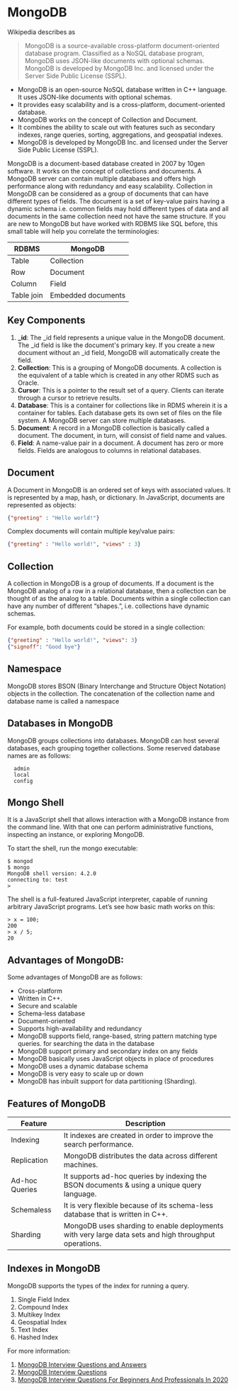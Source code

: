 MongoDB 
=================

Wikipedia describes as
> MongoDB is a source-available cross-platform document-oriented database program. Classified as a NoSQL database program, MongoDB uses JSON-like documents with optional schemas. MongoDB is developed by MongoDB Inc. and licensed under the Server Side Public License (SSPL).

- MongoDB is an open-source NoSQL database written in C++ language. It uses JSON-like documents with optional schemas. 
- It provides easy scalability and is a cross-platform, document-oriented database.
- MongoDB works on the concept of Collection and Document.
- It combines the ability to scale out with features such as secondary indexes, range queries, sorting, aggregations, and geospatial indexes.
- MongoDB is developed by MongoDB Inc. and licensed under the Server Side Public License (SSPL).


MongoDB is a document-based database created in 2007 by 10gen software. It works on the concept of collections and documents. A MongoDB server can contain multiple databases and offers high performance along with redundancy and easy scalability. Collection in MongoDB can be considered as a group of documents that can have different types of fields. The document is a set of key-value pairs having a dynamic schema i.e. common fields may hold different types of data and all documents in the same collection need not have the same structure. If you are new to MongoDB but have worked with RDBMS like SQL before, this small table will help you correlate the terminologies:

|  RDBMS  | MongoDB  |
| ----------- | ----------- |
|   Table    |   Collection   |
|   Row    |   Document   |
|   Column    |   Field   |
|   Table join    |  Embedded documents |

Key Components
--------------
1. **_id**: The _id field represents a unique value in the MongoDB document. The _id field is like the document's primary key. If you create a new document without an _id field, MongoDB will automatically create the field.
2. **Collection**: This is a grouping of MongoDB documents. A collection is the equivalent of a table which is created in any other RDMS such as Oracle.
3. **Cursor**: This is a pointer to the result set of a query. Clients can iterate through a cursor to retrieve results.
4. **Database**: This is a container for collections like in RDMS wherein it is a container for tables. Each database gets its own set of files on the file system. A MongoDB server can store multiple databases.
5. **Document**: A record in a MongoDB collection is basically called a document. The document, in turn, will consist of field name and values.
6. **Field**: A name-value pair in a document. A document has zero or more fields. Fields are analogous to columns in relational databases.

Document
----------
A Document in MongoDB is an ordered set of keys with associated values. It is represented by a map, hash, or dictionary. In JavaScript, documents are represented as objects:
```json
{"greeting" : "Hello world!"}
```
Complex documents will contain multiple key/value pairs:
```json
{"greeting" : "Hello world!", "views" : 3}
```

Collection
----------

A collection in MongoDB is a group of documents. If a document is the MongoDB analog of a row in a relational database, then a collection can be thought of as the analog to a table.
Documents within a single collection can have any number of different “shapes.”, i.e. collections have dynamic schemas.

For example, both  documents could be stored in a single collection:
```json
{"greeting" : "Hello world!", "views": 3}
{"signoff": "Good bye"}
```

Namespace
----------

MongoDB stores BSON (Binary Interchange and Structure Object Notation) objects in the collection. The concatenation of the collection name and database name is called a namespace



Databases in MongoDB
----------
MongoDB groups collections into databases. MongoDB can host several databases, each grouping together collections.
Some reserved database names are as follows:
```
  admin
  local
  config
```

Mongo Shell
----------
It is a JavaScript shell that allows interaction with a MongoDB instance from the command line. With that one can perform administrative functions, inspecting an instance, or exploring MongoDB.

To start the shell, run the mongo executable:
```shell
$ mongod
$ mongo
MongoDB shell version: 4.2.0
connecting to: test
>
```

The shell is a full-featured JavaScript interpreter, capable of running arbitrary JavaScript programs. Let’s see how basic math works on this:
```shell
> x = 100;
200
> x / 5;
20
```

Advantages of MongoDB:
--------------

Some advantages of MongoDB are as follows:

- Cross-platform
- Written in C++.
- Secure and scalable
- Schema-less database
- Document-oriented
- Supports high-availability and redundancy
- MongoDB supports field, range-based, string pattern matching type queries. for searching the data in the database
- MongoDB support primary and secondary index on any fields
- MongoDB basically uses JavaScript objects in place of procedures
- MongoDB uses a dynamic database schema
- MongoDB is very easy to scale up or down
- MongoDB has inbuilt support for data partitioning (Sharding).


Features of MongoDB
--------------

Feature  | Description  |
| ----------- | ----------- |
|   Indexing    |   It indexes are created in order to improve the search performance.   |
|   Replication    |   MongoDB distributes the data across different machines.   |
|   Ad-hoc Queries    |   It supports ad-hoc queries by indexing the BSON documents & using a unique query language.   |
|   Schemaless   |  It is very flexible because of its schema-less database that is written in C++. |
|   Sharding   |  MongoDB uses sharding to enable deployments with very large data sets and high throughput operations. |

Indexes in MongoDB
--------------
MongoDB supports the  types of the index for running a query.
1. Single Field Index
2. Compound Index
3. Multikey Index
4. Geospatial Index
5. Text Index
6. Hashed Index








For more information:
1. [MongoDB Interview Questions and Answers](https://hackr.io/blog/mongodb-interview-questions)
2. [MongoDB Interview Questions](https://www.interviewbit.com/mongodb-interview-questions/)
3. [MongoDB Interview Questions For Beginners And Professionals In 2020](https://www.edureka.co/blog/mongodb-interview-questions-for-beginners-and-professionals)